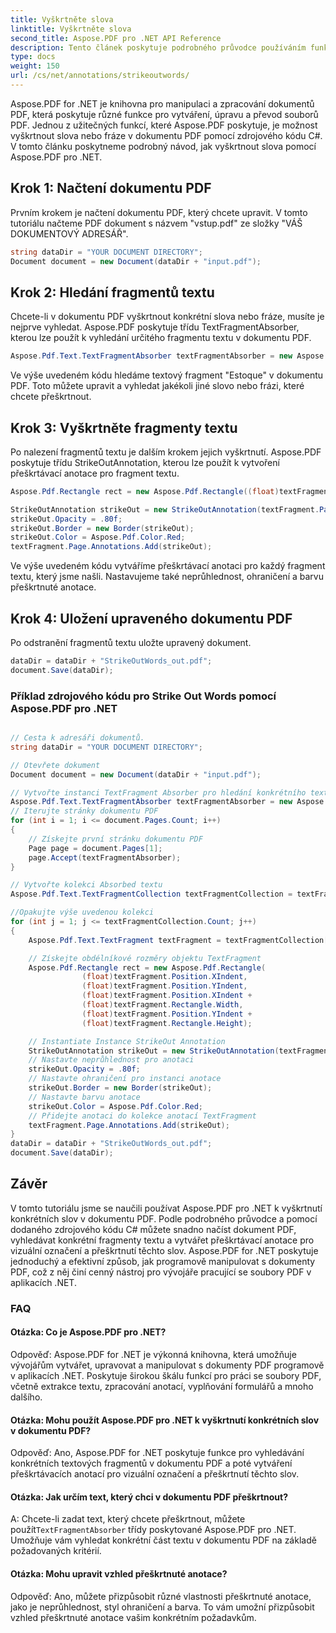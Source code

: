 ```yaml
---
title: Vyškrtněte slova
linktitle: Vyškrtněte slova
second_title: Aspose.PDF pro .NET API Reference
description: Tento článek poskytuje podrobného průvodce používáním funkce Aspose.PDF pro .NET Strike Out Words, včetně průvodce krok za krokem a vysvětlení
type: docs
weight: 150
url: /cs/net/annotations/strikeoutwords/
---
```

Aspose.PDF for .NET je knihovna pro manipulaci a zpracování dokumentů PDF, která poskytuje různé funkce pro vytváření, úpravu a převod souborů PDF. Jednou z užitečných funkcí, které Aspose.PDF poskytuje, je možnost vyškrtnout slova nebo fráze v dokumentu PDF pomocí zdrojového kódu C#. V tomto článku poskytneme podrobný návod, jak vyškrtnout slova pomocí Aspose.PDF pro .NET.

## Krok 1: Načtení dokumentu PDF
Prvním krokem je načtení dokumentu PDF, který chcete upravit. V tomto tutoriálu načteme PDF dokument s názvem "vstup.pdf" ze složky "VÁŠ DOKUMENTOVÝ ADRESÁŘ". 

```csharp
string dataDir = "YOUR DOCUMENT DIRECTORY";
Document document = new Document(dataDir + "input.pdf");
```

## Krok 2: Hledání fragmentů textu
Chcete-li v dokumentu PDF vyškrtnout konkrétní slova nebo fráze, musíte je nejprve vyhledat. Aspose.PDF poskytuje třídu TextFragmentAbsorber, kterou lze použít k vyhledání určitého fragmentu textu v dokumentu PDF.

```csharp
Aspose.Pdf.Text.TextFragmentAbsorber textFragmentAbsorber = new Aspose.Pdf.Text.TextFragmentAbsorber("Estoque");
```

Ve výše uvedeném kódu hledáme textový fragment "Estoque" v dokumentu PDF. Toto můžete upravit a vyhledat jakékoli jiné slovo nebo frázi, které chcete přeškrtnout.

## Krok 3: Vyškrtněte fragmenty textu
Po nalezení fragmentů textu je dalším krokem jejich vyškrtnutí. Aspose.PDF poskytuje třídu StrikeOutAnnotation, kterou lze použít k vytvoření přeškrtávací anotace pro fragment textu. 

```csharp
Aspose.Pdf.Rectangle rect = new Aspose.Pdf.Rectangle((float)textFragment.Position.XIndent, (float)textFragment.Position.YIndent, (float)textFragment.Position.XIndent + (float)textFragment.Rectangle.Width, (float)textFragment.Position.YIndent + (float)textFragment.Rectangle.Height);

StrikeOutAnnotation strikeOut = new StrikeOutAnnotation(textFragment.Page, rect);
strikeOut.Opacity = .80f;
strikeOut.Border = new Border(strikeOut);
strikeOut.Color = Aspose.Pdf.Color.Red;
textFragment.Page.Annotations.Add(strikeOut);
```

Ve výše uvedeném kódu vytváříme přeškrtávací anotaci pro každý fragment textu, který jsme našli. Nastavujeme také neprůhlednost, ohraničení a barvu přeškrtnuté anotace.

## Krok 4: Uložení upraveného dokumentu PDF
Po odstranění fragmentů textu uložte upravený dokument.

```csharp
dataDir = dataDir + "StrikeOutWords_out.pdf";
document.Save(dataDir);
```

### Příklad zdrojového kódu pro Strike Out Words pomocí Aspose.PDF pro .NET


```csharp

// Cesta k adresáři dokumentů.
string dataDir = "YOUR DOCUMENT DIRECTORY";

// Otevřete dokument
Document document = new Document(dataDir + "input.pdf");

// Vytvořte instanci TextFragment Absorber pro hledání konkrétního textového fragmentu
Aspose.Pdf.Text.TextFragmentAbsorber textFragmentAbsorber = new Aspose.Pdf.Text.TextFragmentAbsorber("Estoque");
// Iterujte stránky dokumentu PDF
for (int i = 1; i <= document.Pages.Count; i++)
{
	// Získejte první stránku dokumentu PDF
	Page page = document.Pages[1];
	page.Accept(textFragmentAbsorber);
}

// Vytvořte kolekci Absorbed textu
Aspose.Pdf.Text.TextFragmentCollection textFragmentCollection = textFragmentAbsorber.TextFragments;

//Opakujte výše uvedenou kolekci
for (int j = 1; j <= textFragmentCollection.Count; j++)
{
	Aspose.Pdf.Text.TextFragment textFragment = textFragmentCollection[j];

	// Získejte obdélníkové rozměry objektu TextFragment
	Aspose.Pdf.Rectangle rect = new Aspose.Pdf.Rectangle(
				(float)textFragment.Position.XIndent,
				(float)textFragment.Position.YIndent,
				(float)textFragment.Position.XIndent +
				(float)textFragment.Rectangle.Width,
				(float)textFragment.Position.YIndent +
				(float)textFragment.Rectangle.Height);

	// Instantiate Instance StrikeOut Annotation
	StrikeOutAnnotation strikeOut = new StrikeOutAnnotation(textFragment.Page, rect);
	// Nastavte neprůhlednost pro anotaci
	strikeOut.Opacity = .80f;
	// Nastavte ohraničení pro instanci anotace
	strikeOut.Border = new Border(strikeOut);
	// Nastavte barvu anotace
	strikeOut.Color = Aspose.Pdf.Color.Red;
	// Přidejte anotaci do kolekce anotací TextFragment
	textFragment.Page.Annotations.Add(strikeOut);
}
dataDir = dataDir + "StrikeOutWords_out.pdf";
document.Save(dataDir);
```

## Závěr

V tomto tutoriálu jsme se naučili používat Aspose.PDF pro .NET k vyškrtnutí konkrétních slov v dokumentu PDF. Podle podrobného průvodce a pomocí dodaného zdrojového kódu C# můžete snadno načíst dokument PDF, vyhledávat konkrétní fragmenty textu a vytvářet přeškrtávací anotace pro vizuální označení a přeškrtnutí těchto slov. Aspose.PDF for .NET poskytuje jednoduchý a efektivní způsob, jak programově manipulovat s dokumenty PDF, což z něj činí cenný nástroj pro vývojáře pracující se soubory PDF v aplikacích .NET.

### FAQ

#### Otázka: Co je Aspose.PDF pro .NET?

Odpověď: Aspose.PDF for .NET je výkonná knihovna, která umožňuje vývojářům vytvářet, upravovat a manipulovat s dokumenty PDF programově v aplikacích .NET. Poskytuje širokou škálu funkcí pro práci se soubory PDF, včetně extrakce textu, zpracování anotací, vyplňování formulářů a mnoho dalšího.

#### Otázka: Mohu použít Aspose.PDF pro .NET k vyškrtnutí konkrétních slov v dokumentu PDF?

Odpověď: Ano, Aspose.PDF for .NET poskytuje funkce pro vyhledávání konkrétních textových fragmentů v dokumentu PDF a poté vytváření přeškrtávacích anotací pro vizuální označení a přeškrtnutí těchto slov.

#### Otázka: Jak určím text, který chci v dokumentu PDF přeškrtnout?

 A: Chcete-li zadat text, který chcete přeškrtnout, můžete použít`TextFragmentAbsorber` třídy poskytované Aspose.PDF pro .NET. Umožňuje vám vyhledat konkrétní část textu v dokumentu PDF na základě požadovaných kritérií.

#### Otázka: Mohu upravit vzhled přeškrtnuté anotace?

Odpověď: Ano, můžete přizpůsobit různé vlastnosti přeškrtnuté anotace, jako je neprůhlednost, styl ohraničení a barva. To vám umožní přizpůsobit vzhled přeškrtnuté anotace vašim konkrétním požadavkům.